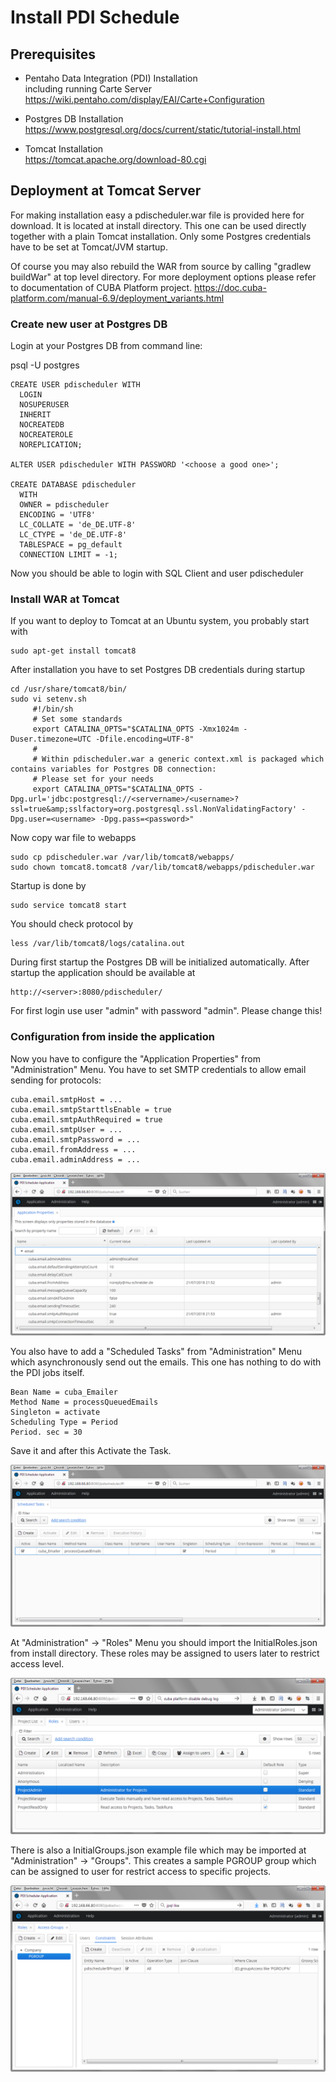 # Install PDI Schedule

## Prerequisites
* Pentaho Data Integration (PDI) Installation\
including running Carte Server\
https://wiki.pentaho.com/display/EAI/Carte+Configuration 

* Postgres DB Installation\
https://www.postgresql.org/docs/current/static/tutorial-install.html

* Tomcat Installation\
https://tomcat.apache.org/download-80.cgi

## Deployment at Tomcat Server
For making installation easy a pdischeduler.war file is provided here for download. It is located at install directory.
This one can be used directly together with a plain Tomcat installation. Only some Postgres 
credentials have to be set at Tomcat/JVM startup.

Of course you may also rebuild the WAR from source by calling "gradlew buildWar" at top level directory.
For more deployment options please refer to documentation of CUBA Platform project.
https://doc.cuba-platform.com/manual-6.9/deployment_variants.html

### Create new user at Postgres DB

Login at your Postgres DB from command line:

psql -U postgres

    CREATE USER pdischeduler WITH
      LOGIN
      NOSUPERUSER
      INHERIT
      NOCREATEDB
      NOCREATEROLE
      NOREPLICATION;

    ALTER USER pdischeduler WITH PASSWORD '<choose a good one>';

    CREATE DATABASE pdischeduler
      WITH
      OWNER = pdischeduler
      ENCODING = 'UTF8'
      LC_COLLATE = 'de_DE.UTF-8'
      LC_CTYPE = 'de_DE.UTF-8'
      TABLESPACE = pg_default
      CONNECTION LIMIT = -1;

Now you should be able to login with SQL Client and user pdischeduler

### Install WAR at Tomcat

If you want to deploy to Tomcat at an Ubuntu system, you probably start with 

    sudo apt-get install tomcat8

After installation you have to set Postgres DB credentials during startup

    cd /usr/share/tomcat8/bin/
    sudo vi setenv.sh
         #!/bin/sh
         # Set some standards
         export CATALINA_OPTS="$CATALINA_OPTS -Xmx1024m -Duser.timezone=UTC -Dfile.encoding=UTF-8"
         #
         # Within pdischeduler.war a generic context.xml is packaged which contains variables for Postgres DB connection:
         # Please set for your needs
         export CATALINA_OPTS="$CATALINA_OPTS -Dpg.url='jdbc:postgresql://<servername>/<username>?ssl=true&amp;sslfactory=org.postgresql.ssl.NonValidatingFactory' -Dpg.user=<username> -Dpg.pass=<password>"

Now copy war file to webapps

    sudo cp pdischeduler.war /var/lib/tomcat8/webapps/
    sudo chown tomcat8.tomcat8 /var/lib/tomcat8/webapps/pdischeduler.war
    
Startup is done by

    sudo service tomcat8 start

You should check protocol by 
    
    less /var/lib/tomcat8/logs/catalina.out

During first startup the Postgres DB will be initialized automatically.
After startup the application should be available at

    http://<server>:8080/pdischeduler/

For first login use user "admin" with password "admin". Please change this!

### Configuration from inside the application

Now you have to configure the "Application Properties" from "Administration" Menu.
You have to set SMTP credentials to allow email sending for protocols:

    cuba.email.smtpHost = ...
    cuba.email.smtpStarttlsEnable = true
    cuba.email.smtpAuthRequired = true
    cuba.email.smtpUser = ...
    cuba.email.smtpPassword = ...
    cuba.email.fromAddress = ...
    cuba.email.adminAddress = ...

![Application Properties](001_application_properties.png "Application Properties")

You also have to add a "Scheduled Tasks" from "Administration" Menu which asynchronously send out the emails.
This one has nothing to do with the PDI jobs itself.

    Bean Name = cuba_Emailer
    Method Name = processQueuedEmails
    Singleton = activate
    Scheduling Type = Period
    Period. sec = 30

Save it and after this Activate the Task.

![Scheduled Tasks](002_scheduled_tasks.png "Scheduled Tasks")

At "Administration" -> "Roles" Menu you should import the InitialRoles.json from install directory.
These roles may be assigned to users later to restrict access level.

![Roles](003_roles.png "Roles")


There is also a InitialGroups.json example file which may be imported at "Administration" -> "Groups".
This creates a sample PGROUP group which can be assigned to user for restrict access to specific projects.

![Groups](004_groups.png "Groups")
